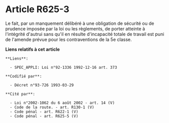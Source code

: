 # Article R625-3

Le fait, par un manquement délibéré à une obligation de sécurité ou de prudence imposée par la loi ou les règlements, de
porter atteinte à l'intégrité d'autrui sans qu'il en résulte d'incapacité totale de travail est puni de l'amende prévue pour
les contraventions de la 5e classe.

**Liens relatifs à cet article**

	**Liens**:

	  - SPEC_APPLI: Loi n°92-1336 1992-12-16 art. 373

	**Codifié par**:

	  - Décret n°93-726 1993-03-29

	**Cité par**:

	  - Loi n°2002-1062 du 6 août 2002 - art. 14 (V)
	  - Code de la route. - art. R130-1 (V)
	  - Code pénal - art. R622-1 (V)
	  - Code pénal - art. R625-5 (V)

